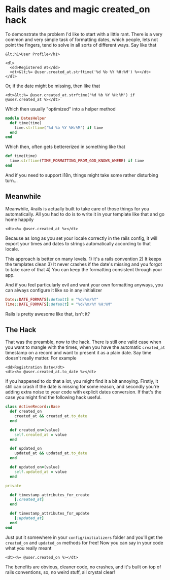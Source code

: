 # Rails dates and magic created_on hack

To demonstrate the problem I'd like to start with a little rant. There is a very common and very simple task of formatting dates, which people, lets not point the fingers, tend to solve in all sorts of different ways. Say like that

```erb
&lt;h1>User Profile</h1>

<dl>
  <dd>Registered At</dd>
  <dt>&lt;%= @user.created_at.strftime('%d %b %Y %H:%M') %></dt>
</dl>
```

Or, if the date might be missing, then like that

```erb
<dt>&lt;%= @user.created_at.strftime('%d %b %Y %H:%M') if @user.created_at %></dt>
```

Which then usually "optimized" into a helper method

```ruby
module DatesHelper
  def time(time)
    time.strftime('%d %b %Y %H:%M') if time
  end
end
```

Which then, often gets bettererized in something like that

```ruby
def time(time)
  time.strftime(TIME_FORMATTING_FROM_GOD_KNOWS_WHERE) if time
end
```

And if you need to support i18n, things might take some rather disturbing turn...


## Meanwhile

Meanwhile, #rails is actually built to take care of those things for you automatically. All you had to do is to write it in your template like that and go home happily

```erb
<dt><%= @user.created_at %></dt>
```

Because as long as you set your locale correctly in the rails config, it will export your times and dates to strings automatically according to that locale.

This approach is better on many levels. 1) It's a rails convention 2) It keeps the templates clean 3) It never crashes if the date's missing and you forgot to take care of that 4) You can keep the formatting consistent through your app.

And if you feel particularly evil and want your own formatting anyways, you can always configure it like so in any initializer

```ruby
Date::DATE_FORMATS[:default] = "%d/%m/%Y"
Time::DATE_FORMATS[:default] = "%d/%m/%Y %H:%M"
```

Rails is pretty awesome like that, isn't it?


## The Hack

That was the preamble, now to the hack. There is still one valid case when you want to mangle with the times, when you have the automatic `created_at` timestamp on a record and want to present it as a plain date. Say time doesn't really matter. For example

```erb
<dd>Registration Date</dt>
<dt><%= @user.created_at.to_date %></dt>
```

If you happened to do that a lot, you might find it a bit annoying. Firstly, it still can crash if the date is missing for some reason, and secondly you're adding extra noise to your code with explicit dates conversion. If that's the case you might find the following hack useful.

```ruby
class ActiveRecord::Base
  def created_on
    created_at && created_at.to_date
  end

  def created_on=(value)
    self.created_at = value
  end

  def updated_on
    updated_at && updated_at.to_date
  end

  def updated_on=(value)
    self.updated_at = value
  end

private

  def timestamp_attributes_for_create
    [:created_at]
  end

  def timestamp_attributes_for_update
    [:updated_at]
  end
end
```

Just put it somewhere in your `config/initializers` folder and you'll get the `created_on` and `updated_on` methods for free! Now you can say in your code what you really meant

```erb
<dt><%= @user.created_on %></dt>
```

The benefits are obvious, cleaner code, no crashes, and it's built on top of rails conventions, so, no weird stuff, all crystal clear!